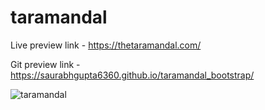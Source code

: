 # taramandal

Live preview link - https://thetaramandal.com/

Git preview link - https://saurabhgupta6360.github.io/taramandal_bootstrap/ 

![taramandal](https://github.com/saurabhgupta6360/taramandal/assets/137704371/8f0233d9-6899-4370-aa76-d7d64da632d0)

